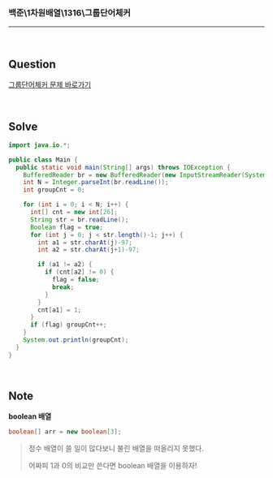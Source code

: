 ### 백준\1차원배열\1316\그룹단어체커

---

<br/>

## Question

[그룹단어체커 문제 바로가기](https://www.acmicpc.net/problem/1316)

<br/>

## Solve

```java
import java.io.*;

public class Main {
  public static void main(String[] args) throws IOException {
    BufferedReader br = new BufferedReader(new InputStreamReader(System.in));
    int N = Integer.parseInt(br.readLine());
    int groupCnt = 0;

    for (int i = 0; i < N; i++) {
      int[] cnt = new int[26];
      String str = br.readLine();
      Boolean flag = true;
      for (int j = 0; j < str.length()-1; j++) {
        int a1 = str.charAt(j)-97;
        int a2 = str.charAt(j+1)-97;

        if (a1 != a2) {
          if (cnt[a2] != 0) {
            flag = false;
            break;
          }
        }
        cnt[a1] = 1;
      }
      if (flag) groupCnt++;
    }
    System.out.println(groupCnt);
  }
}
```

<br/>

## Note

**boolean 배열**

```java
boolean[] arr = new boolean[3];
```

> 정수 배열이 쓸 일이 많다보니 불린 배열을 떠올리지 못했다.
>
> 어짜피 1과 0의 비교만 쓴다면 boolean 배열을 이용하자!
